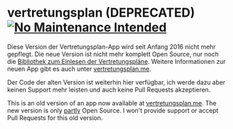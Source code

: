 vertretungsplan (DEPRECATED)  [![No Maintenance Intended](http://unmaintained.tech/badge.svg)](http://unmaintained.tech/)
=================

Diese Version der Vertretungsplan-App wird seit Anfang 2016 nicht mehr gepflegt. Die neue Version ist nicht mehr komplett Open Source, nur noch die [Bibliothek zum Einlesen der Vertretungspläne](https://github.com/johan12345/substitution-schedule-parser). Weitere Informationen zur neuen App gibt es auch unter [vertretungsplan.me](https://vertretungsplan.me/).

Der Code der alten Version ist weiterhin hier verfügbar, ich werde dazu aber keinen Support mehr leisten und auch keine Pull Requests akzeptieren.

This is an old version of an app now available at [vertretungsplan.me](https://vertretungsplan.me/). The new version is only [partly](https://github.com/johan12345/substitution-schedule-parser) Open Source. I won't provide support or accept Pull Requests for this old version.
